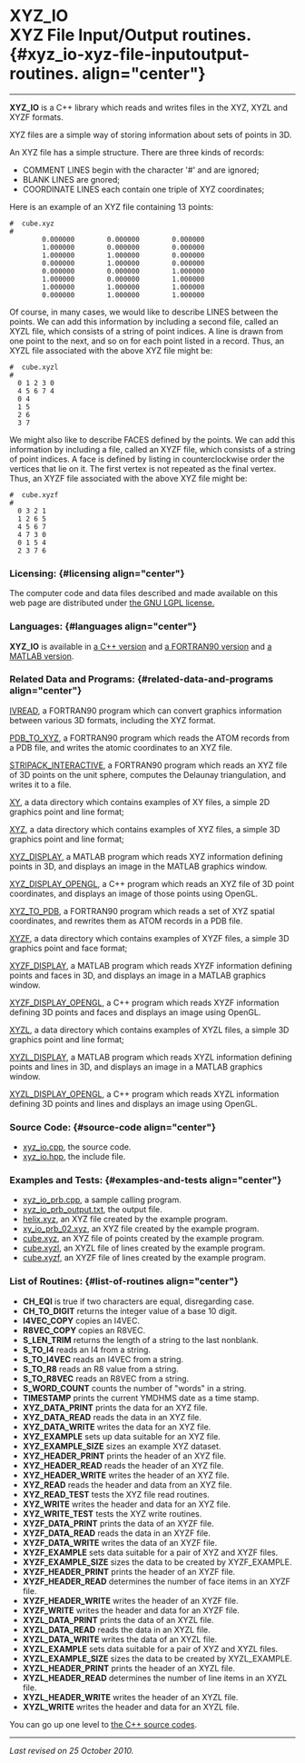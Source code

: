 XYZ\_IO\
XYZ File Input/Output routines. {#xyz_io-xyz-file-inputoutput-routines. align="center"}
===============================

------------------------------------------------------------------------

**XYZ\_IO** is a C++ library which reads and writes files in the XYZ,
XYZL and XYZF formats.

XYZ files are a simple way of storing information about sets of points
in 3D.

An XYZ file has a simple structure. There are three kinds of records:

-   COMMENT LINES begin with the character '\#' and are ignored;
-   BLANK LINES are gnored;
-   COORDINATE LINES each contain one triple of XYZ coordinates;

Here is an example of an XYZ file containing 13 points:

    #  cube.xyz
    #
            0.000000        0.000000        0.000000
            1.000000        0.000000        0.000000
            1.000000        1.000000        0.000000
            0.000000        1.000000        0.000000
            0.000000        0.000000        1.000000
            1.000000        0.000000        1.000000
            1.000000        1.000000        1.000000
            0.000000        1.000000        1.000000
          

Of course, in many cases, we would like to describe LINES between the
points. We can add this information by including a second file, called
an XYZL file, which consists of a string of point indices. A line is
drawn from one point to the next, and so on for each point listed in a
record. Thus, an XYZL file associated with the above XYZ file might be:

    #  cube.xyzl
    #
      0 1 2 3 0
      4 5 6 7 4
      0 4
      1 5
      2 6
      3 7
          

We might also like to describe FACES defined by the points. We can add
this information by including a file, called an XYZF file, which
consists of a string of point indices. A face is defined by listing in
counterclockwise order the vertices that lie on it. The first vertex is
not repeated as the final vertex. Thus, an XYZF file associated with the
above XYZ file might be:

    #  cube.xyzf
    #
      0 3 2 1
      1 2 6 5
      4 5 6 7
      4 7 3 0
      0 1 5 4
      2 3 7 6
          

### Licensing: {#licensing align="center"}

The computer code and data files described and made available on this
web page are distributed under [the GNU LGPL
license.](../../txt/gnu_lgpl.txt)

### Languages: {#languages align="center"}

**XYZ\_IO** is available in [a C++
version](../../master/xyz_io/xyz_io.md) and [a FORTRAN90
version](../../f_src/xyz_io/xyz_io.md) and [a MATLAB
version](../../m_src/xyz_io/xyz_io.md).

### Related Data and Programs: {#related-data-and-programs align="center"}

[IVREAD](../../f_src/ivread/ivread.md), a FORTRAN90 program which can
convert graphics information between various 3D formats, including the
XYZ format.

[PDB\_TO\_XYZ](../../f_src/pdb_to_xyz/pdb_to_xyz.md), a FORTRAN90
program which reads the ATOM records from a PDB file, and writes the
atomic coordinates to an XYZ file.

[STRIPACK\_INTERACTIVE](../../f_src/stripack_interactive/stripack_interactive.md),
a FORTRAN90 program which reads an XYZ file of 3D points on the unit
sphere, computes the Delaunay triangulation, and writes it to a file.

[XY](../../data/xy/xy.md), a data directory which contains examples of
XY files, a simple 2D graphics point and line format;

[XYZ](../../data/xyz/xyz.md), a data directory which contains examples
of XYZ files, a simple 3D graphics point and line format;

[XYZ\_DISPLAY](../../m_src/xyz_display/xyz_display.md), a MATLAB
program which reads XYZ information defining points in 3D, and displays
an image in the MATLAB graphics window.

[XYZ\_DISPLAY\_OPENGL](../../master/xyz_display_opengl/xyz_display_opengl.md),
a C++ program which reads an XYZ file of 3D point coordinates, and
displays an image of those points using OpenGL.

[XYZ\_TO\_PDB](../../f_src/xyz_to_pdb/xyz_to_pdb.md), a FORTRAN90
program which reads a set of XYZ spatial coordinates, and rewrites them
as ATOM records in a PDB file.

[XYZF](../../data/xyzf/xyzf.md), a data directory which contains
examples of XYZF files, a simple 3D graphics point and face format;

[XYZF\_DISPLAY](../../m_src/xyzf_display/xyzf_display.md), a MATLAB
program which reads XYZF information defining points and faces in 3D,
and displays an image in a MATLAB graphics window.

[XYZF\_DISPLAY\_OPENGL](../../master/xyzf_display_opengl/xyzf_display_opengl.md),
a C++ program which reads XYZF information defining 3D points and faces
and displays an image using OpenGL.

[XYZL](../../data/xyzl/xyzl.md), a data directory which contains
examples of XYZL files, a simple 3D graphics point and line format;

[XYZL\_DISPLAY](../../m_src/xyzl_display/xyzl_display.md), a MATLAB
program which reads XYZL information defining points and lines in 3D,
and displays an image in a MATLAB graphics window.

[XYZL\_DISPLAY\_OPENGL](../../master/xyzl_display_opengl/xyzl_display_opengl.md),
a C++ program which reads XYZL information defining 3D points and lines
and displays an image using OpenGL.

### Source Code: {#source-code align="center"}

-   [xyz\_io.cpp](xyz_io.cpp), the source code.
-   [xyz\_io.hpp](xyz_io.hpp), the include file.

### Examples and Tests: {#examples-and-tests align="center"}

-   [xyz\_io\_prb.cpp](xyz_io_prb.cpp), a sample calling program.
-   [xyz\_io\_prb\_output.txt](xyz_io_prb_output.txt), the output file.
-   [helix.xyz](helix.xyz), an XYZ file created by the example program.
-   [xy\_io\_prb\_02.xyz](xy_io_prb_02.xyz), an XYZ file created by the
    example program.
-   [cube.xyz](cube.xyz), an XYZ file of points created by the example
    program.
-   [cube.xyzl](cube.xyzl), an XYZL file of lines created by the example
    program.
-   [cube.xyzf](cube.xyzf), an XYZF file of lines created by the example
    program.

### List of Routines: {#list-of-routines align="center"}

-   **CH\_EQI** is true if two characters are equal, disregarding case.
-   **CH\_TO\_DIGIT** returns the integer value of a base 10 digit.
-   **I4VEC\_COPY** copies an I4VEC.
-   **R8VEC\_COPY** copies an R8VEC.
-   **S\_LEN\_TRIM** returns the length of a string to the last
    nonblank.
-   **S\_TO\_I4** reads an I4 from a string.
-   **S\_TO\_I4VEC** reads an I4VEC from a string.
-   **S\_TO\_R8** reads an R8 value from a string.
-   **S\_TO\_R8VEC** reads an R8VEC from a string.
-   **S\_WORD\_COUNT** counts the number of "words" in a string.
-   **TIMESTAMP** prints the current YMDHMS date as a time stamp.
-   **XYZ\_DATA\_PRINT** prints the data for an XYZ file.
-   **XYZ\_DATA\_READ** reads the data in an XYZ file.
-   **XYZ\_DATA\_WRITE** writes the data for an XYZ file.
-   **XYZ\_EXAMPLE** sets up data suitable for an XYZ file.
-   **XYZ\_EXAMPLE\_SIZE** sizes an example XYZ dataset.
-   **XYZ\_HEADER\_PRINT** prints the header of an XYZ file.
-   **XYZ\_HEADER\_READ** reads the header of an XYZ file.
-   **XYZ\_HEADER\_WRITE** writes the header of an XYZ file.
-   **XYZ\_READ** reads the header and data from an XYZ file.
-   **XYZ\_READ\_TEST** tests the XYZ file read routines.
-   **XYZ\_WRITE** writes the header and data for an XYZ file.
-   **XYZ\_WRITE\_TEST** tests the XYZ write routines.
-   **XYZF\_DATA\_PRINT** prints the data of an XYZF file.
-   **XYZF\_DATA\_READ** reads the data in an XYZF file.
-   **XYZF\_DATA\_WRITE** writes the data of an XYZF file.
-   **XYZF\_EXAMPLE** sets data suitable for a pair of XYZ and XYZF
    files.
-   **XYZF\_EXAMPLE\_SIZE** sizes the data to be created by
    XYZF\_EXAMPLE.
-   **XYZF\_HEADER\_PRINT** prints the header of an XYZF file.
-   **XYZF\_HEADER\_READ** determines the number of face items in an
    XYZF file.
-   **XYZF\_HEADER\_WRITE** writes the header of an XYZF file.
-   **XYZF\_WRITE** writes the header and data for an XYZF file.
-   **XYZL\_DATA\_PRINT** prints the data of an XYZL file.
-   **XYZL\_DATA\_READ** reads the data in an XYZL file.
-   **XYZL\_DATA\_WRITE** writes the data of an XYZL file.
-   **XYZL\_EXAMPLE** sets data suitable for a pair of XYZ and XYZL
    files.
-   **XYZL\_EXAMPLE\_SIZE** sizes the data to be created by
    XYZL\_EXAMPLE.
-   **XYZL\_HEADER\_PRINT** prints the header of an XYZL file.
-   **XYZL\_HEADER\_READ** determines the number of line items in an
    XYZL file.
-   **XYZL\_HEADER\_WRITE** writes the header of an XYZL file.
-   **XYZL\_WRITE** writes the header and data for an XYZL file.

You can go up one level to [the C++ source codes](../cpp_src.md).

------------------------------------------------------------------------

*Last revised on 25 October 2010.*
